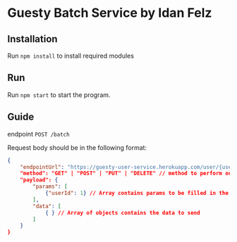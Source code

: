 # Guesty Batch Service by Idan Felz

## Installation
Run `npm install` to install required modules

## Run
Run `npm start` to start the program.

## Guide
endpoint `POST /batch`

Request body should be in the following format:

``` json
{
    "endpointUrl": "https://guesty-user-service.herokuapp.com/user/{userId}", // endpoint url with optional path params ({userId})
    "method": "GET" | "POST" | "PUT" | "DELETE" // method to perform on the endpoint
    "payload": {
        "params": [
            {"userId": 1} // Array contains params to be filled in the url path
        ],
        "data": [
            { } // Array of objects contains the data to send
        ]
    }
}
```
